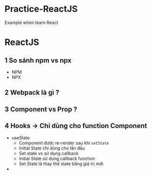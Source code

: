 # Practice-ReactJS
Example when learn React
# ReactJS
## 1 So sánh npm vs npx
  - NPM 
  - NPX
## 2 Webpack là gì ?
## 3 Component vs Prop ?
## 4 Hooks -> Chỉ dùng cho function Component
- useState
  - Component được re-render sau khi `setState`
  - Initial State chỉ dùng cho lần đầu
  - Set state vs sử dụng callback
  - Initial State sử dụng callback function
  - Set State là thay thế state bằng giá trị mới
- 